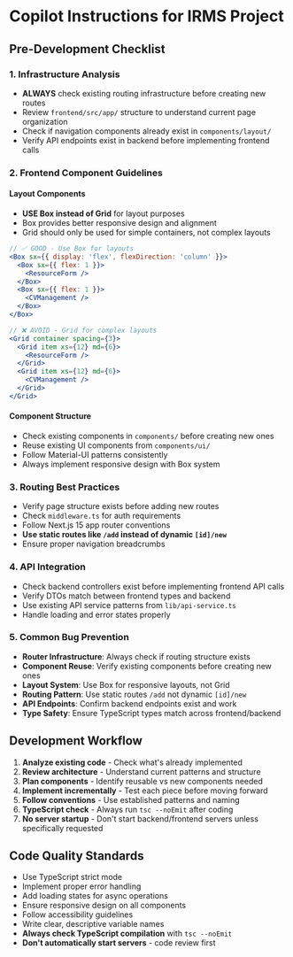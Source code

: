 # Copilot Instructions for IRMS Project

## Pre-Development Checklist

### 1. Infrastructure Analysis
- **ALWAYS** check existing routing infrastructure before creating new routes
- Review `frontend/src/app/` structure to understand current page organization
- Check if navigation components already exist in `components/layout/`
- Verify API endpoints exist in backend before implementing frontend calls

### 2. Frontend Component Guidelines

#### Layout Components
- **USE Box instead of Grid** for layout purposes
- Box provides better responsive design and alignment
- Grid should only be used for simple containers, not complex layouts

```jsx
// ✅ GOOD - Use Box for layouts
<Box sx={{ display: 'flex', flexDirection: 'column' }}>
  <Box sx={{ flex: 1 }}>
    <ResourceForm />
  </Box>
  <Box sx={{ flex: 1 }}>
    <CVManagement />
  </Box>
</Box>

// ❌ AVOID - Grid for complex layouts
<Grid container spacing={3}>
  <Grid item xs={12} md={6}>
    <ResourceForm />
  </Grid>
  <Grid item xs={12} md={6}>
    <CVManagement />
  </Grid>
</Grid>
```

#### Component Structure
- Check existing components in `components/` before creating new ones
- Reuse existing UI components from `components/ui/`
- Follow Material-UI patterns consistently
- Always implement responsive design with Box system

### 3. Routing Best Practices
- Verify page structure exists before adding new routes
- Check `middleware.ts` for auth requirements
- Follow Next.js 15 app router conventions
- **Use static routes like `/add` instead of dynamic `[id]/new`**
- Ensure proper navigation breadcrumbs

### 4. API Integration
- Check backend controllers exist before implementing frontend API calls
- Verify DTOs match between frontend types and backend
- Use existing API service patterns from `lib/api-service.ts`
- Handle loading and error states properly

### 5. Common Bug Prevention
- **Router Infrastructure**: Always check if routing structure exists
- **Component Reuse**: Verify existing components before creating new ones
- **Layout System**: Use Box for responsive layouts, not Grid
- **Routing Pattern**: Use static routes `/add` not dynamic `[id]/new`
- **API Endpoints**: Confirm backend endpoints exist and work
- **Type Safety**: Ensure TypeScript types match across frontend/backend

## Development Workflow
1. **Analyze existing code** - Check what's already implemented
2. **Review architecture** - Understand current patterns and structure  
3. **Plan components** - Identify reusable vs new components needed
4. **Implement incrementally** - Test each piece before moving forward
5. **Follow conventions** - Use established patterns and naming
6. **TypeScript check** - Always run `tsc --noEmit` after coding
7. **No server startup** - Don't start backend/frontend servers unless specifically requested

## Code Quality Standards
- Use TypeScript strict mode
- Implement proper error handling
- Add loading states for async operations
- Ensure responsive design on all components
- Follow accessibility guidelines
- Write clear, descriptive variable names
- **Always check TypeScript compilation** with `tsc --noEmit`
- **Don't automatically start servers** - code review first